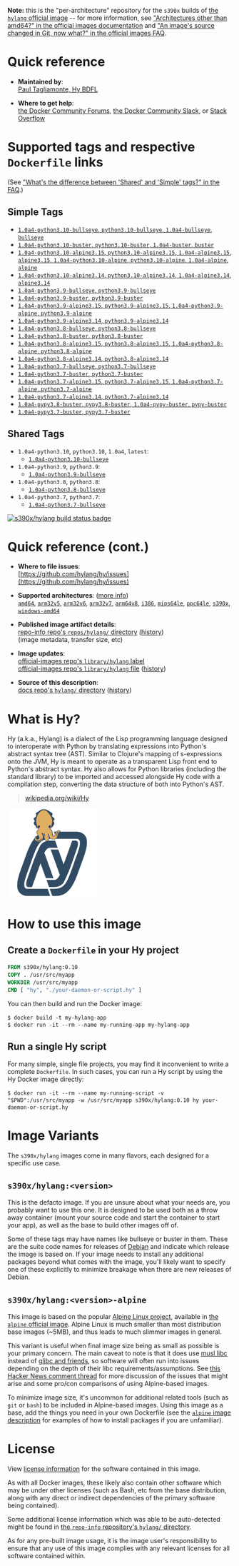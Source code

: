 <!--

********************************************************************************

WARNING:

    DO NOT EDIT "hylang/README.md"

    IT IS AUTO-GENERATED

    (from the other files in "hylang/" combined with a set of templates)

********************************************************************************

-->

**Note:** this is the "per-architecture" repository for the `s390x` builds of [the `hylang` official image](https://hub.docker.com/_/hylang) -- for more information, see ["Architectures other than amd64?" in the official images documentation](https://github.com/docker-library/official-images#architectures-other-than-amd64) and ["An image's source changed in Git, now what?" in the official images FAQ](https://github.com/docker-library/faq#an-images-source-changed-in-git-now-what).

# Quick reference

-	**Maintained by**:  
	[Paul Tagliamonte, Hy BDFL](https://github.com/hylang/hy)

-	**Where to get help**:  
	[the Docker Community Forums](https://forums.docker.com/), [the Docker Community Slack](https://dockr.ly/slack), or [Stack Overflow](https://stackoverflow.com/search?tab=newest&q=docker)

# Supported tags and respective `Dockerfile` links

(See ["What's the difference between 'Shared' and 'Simple' tags?" in the FAQ](https://github.com/docker-library/faq#whats-the-difference-between-shared-and-simple-tags).)

## Simple Tags

-	[`1.0a4-python3.10-bullseye`, `python3.10-bullseye`, `1.0a4-bullseye`, `bullseye`](https://github.com/hylang/docker-hylang/blob/21ba5dd50a89b8afc63a1352f8a41a16cf2c6c8a/dockerfiles-generated/Dockerfile.python3.10-bullseye)
-	[`1.0a4-python3.10-buster`, `python3.10-buster`, `1.0a4-buster`, `buster`](https://github.com/hylang/docker-hylang/blob/21ba5dd50a89b8afc63a1352f8a41a16cf2c6c8a/dockerfiles-generated/Dockerfile.python3.10-buster)
-	[`1.0a4-python3.10-alpine3.15`, `python3.10-alpine3.15`, `1.0a4-alpine3.15`, `alpine3.15`, `1.0a4-python3.10-alpine`, `python3.10-alpine`, `1.0a4-alpine`, `alpine`](https://github.com/hylang/docker-hylang/blob/21ba5dd50a89b8afc63a1352f8a41a16cf2c6c8a/dockerfiles-generated/Dockerfile.python3.10-alpine3.15)
-	[`1.0a4-python3.10-alpine3.14`, `python3.10-alpine3.14`, `1.0a4-alpine3.14`, `alpine3.14`](https://github.com/hylang/docker-hylang/blob/21ba5dd50a89b8afc63a1352f8a41a16cf2c6c8a/dockerfiles-generated/Dockerfile.python3.10-alpine3.14)
-	[`1.0a4-python3.9-bullseye`, `python3.9-bullseye`](https://github.com/hylang/docker-hylang/blob/21ba5dd50a89b8afc63a1352f8a41a16cf2c6c8a/dockerfiles-generated/Dockerfile.python3.9-bullseye)
-	[`1.0a4-python3.9-buster`, `python3.9-buster`](https://github.com/hylang/docker-hylang/blob/21ba5dd50a89b8afc63a1352f8a41a16cf2c6c8a/dockerfiles-generated/Dockerfile.python3.9-buster)
-	[`1.0a4-python3.9-alpine3.15`, `python3.9-alpine3.15`, `1.0a4-python3.9-alpine`, `python3.9-alpine`](https://github.com/hylang/docker-hylang/blob/21ba5dd50a89b8afc63a1352f8a41a16cf2c6c8a/dockerfiles-generated/Dockerfile.python3.9-alpine3.15)
-	[`1.0a4-python3.9-alpine3.14`, `python3.9-alpine3.14`](https://github.com/hylang/docker-hylang/blob/21ba5dd50a89b8afc63a1352f8a41a16cf2c6c8a/dockerfiles-generated/Dockerfile.python3.9-alpine3.14)
-	[`1.0a4-python3.8-bullseye`, `python3.8-bullseye`](https://github.com/hylang/docker-hylang/blob/21ba5dd50a89b8afc63a1352f8a41a16cf2c6c8a/dockerfiles-generated/Dockerfile.python3.8-bullseye)
-	[`1.0a4-python3.8-buster`, `python3.8-buster`](https://github.com/hylang/docker-hylang/blob/21ba5dd50a89b8afc63a1352f8a41a16cf2c6c8a/dockerfiles-generated/Dockerfile.python3.8-buster)
-	[`1.0a4-python3.8-alpine3.15`, `python3.8-alpine3.15`, `1.0a4-python3.8-alpine`, `python3.8-alpine`](https://github.com/hylang/docker-hylang/blob/21ba5dd50a89b8afc63a1352f8a41a16cf2c6c8a/dockerfiles-generated/Dockerfile.python3.8-alpine3.15)
-	[`1.0a4-python3.8-alpine3.14`, `python3.8-alpine3.14`](https://github.com/hylang/docker-hylang/blob/21ba5dd50a89b8afc63a1352f8a41a16cf2c6c8a/dockerfiles-generated/Dockerfile.python3.8-alpine3.14)
-	[`1.0a4-python3.7-bullseye`, `python3.7-bullseye`](https://github.com/hylang/docker-hylang/blob/21ba5dd50a89b8afc63a1352f8a41a16cf2c6c8a/dockerfiles-generated/Dockerfile.python3.7-bullseye)
-	[`1.0a4-python3.7-buster`, `python3.7-buster`](https://github.com/hylang/docker-hylang/blob/21ba5dd50a89b8afc63a1352f8a41a16cf2c6c8a/dockerfiles-generated/Dockerfile.python3.7-buster)
-	[`1.0a4-python3.7-alpine3.15`, `python3.7-alpine3.15`, `1.0a4-python3.7-alpine`, `python3.7-alpine`](https://github.com/hylang/docker-hylang/blob/21ba5dd50a89b8afc63a1352f8a41a16cf2c6c8a/dockerfiles-generated/Dockerfile.python3.7-alpine3.15)
-	[`1.0a4-python3.7-alpine3.14`, `python3.7-alpine3.14`](https://github.com/hylang/docker-hylang/blob/21ba5dd50a89b8afc63a1352f8a41a16cf2c6c8a/dockerfiles-generated/Dockerfile.python3.7-alpine3.14)
-	[`1.0a4-pypy3.8-buster`, `pypy3.8-buster`, `1.0a4-pypy-buster`, `pypy-buster`](https://github.com/hylang/docker-hylang/blob/21ba5dd50a89b8afc63a1352f8a41a16cf2c6c8a/dockerfiles-generated/Dockerfile.pypy3.8-buster)
-	[`1.0a4-pypy3.7-buster`, `pypy3.7-buster`](https://github.com/hylang/docker-hylang/blob/21ba5dd50a89b8afc63a1352f8a41a16cf2c6c8a/dockerfiles-generated/Dockerfile.pypy3.7-buster)

## Shared Tags

-	`1.0a4-python3.10`, `python3.10`, `1.0a4`, `latest`:
	-	[`1.0a4-python3.10-bullseye`](https://github.com/hylang/docker-hylang/blob/21ba5dd50a89b8afc63a1352f8a41a16cf2c6c8a/dockerfiles-generated/Dockerfile.python3.10-bullseye)
-	`1.0a4-python3.9`, `python3.9`:
	-	[`1.0a4-python3.9-bullseye`](https://github.com/hylang/docker-hylang/blob/21ba5dd50a89b8afc63a1352f8a41a16cf2c6c8a/dockerfiles-generated/Dockerfile.python3.9-bullseye)
-	`1.0a4-python3.8`, `python3.8`:
	-	[`1.0a4-python3.8-bullseye`](https://github.com/hylang/docker-hylang/blob/21ba5dd50a89b8afc63a1352f8a41a16cf2c6c8a/dockerfiles-generated/Dockerfile.python3.8-bullseye)
-	`1.0a4-python3.7`, `python3.7`:
	-	[`1.0a4-python3.7-bullseye`](https://github.com/hylang/docker-hylang/blob/21ba5dd50a89b8afc63a1352f8a41a16cf2c6c8a/dockerfiles-generated/Dockerfile.python3.7-bullseye)

[![s390x/hylang build status badge](https://img.shields.io/jenkins/s/https/doi-janky.infosiftr.net/job/multiarch/job/s390x/job/hylang.svg?label=s390x/hylang%20%20build%20job)](https://doi-janky.infosiftr.net/job/multiarch/job/s390x/job/hylang/)

# Quick reference (cont.)

-	**Where to file issues**:  
	[https://github.com/hylang/hy/issues](https://github.com/hylang/hy/issues)

-	**Supported architectures**: ([more info](https://github.com/docker-library/official-images#architectures-other-than-amd64))  
	[`amd64`](https://hub.docker.com/r/amd64/hylang/), [`arm32v5`](https://hub.docker.com/r/arm32v5/hylang/), [`arm32v6`](https://hub.docker.com/r/arm32v6/hylang/), [`arm32v7`](https://hub.docker.com/r/arm32v7/hylang/), [`arm64v8`](https://hub.docker.com/r/arm64v8/hylang/), [`i386`](https://hub.docker.com/r/i386/hylang/), [`mips64le`](https://hub.docker.com/r/mips64le/hylang/), [`ppc64le`](https://hub.docker.com/r/ppc64le/hylang/), [`s390x`](https://hub.docker.com/r/s390x/hylang/), [`windows-amd64`](https://hub.docker.com/r/winamd64/hylang/)

-	**Published image artifact details**:  
	[repo-info repo's `repos/hylang/` directory](https://github.com/docker-library/repo-info/blob/master/repos/hylang) ([history](https://github.com/docker-library/repo-info/commits/master/repos/hylang))  
	(image metadata, transfer size, etc)

-	**Image updates**:  
	[official-images repo's `library/hylang` label](https://github.com/docker-library/official-images/issues?q=label%3Alibrary%2Fhylang)  
	[official-images repo's `library/hylang` file](https://github.com/docker-library/official-images/blob/master/library/hylang) ([history](https://github.com/docker-library/official-images/commits/master/library/hylang))

-	**Source of this description**:  
	[docs repo's `hylang/` directory](https://github.com/docker-library/docs/tree/master/hylang) ([history](https://github.com/docker-library/docs/commits/master/hylang))

# What is Hy?

Hy (a.k.a., Hylang) is a dialect of the Lisp programming language designed to interoperate with Python by translating expressions into Python's abstract syntax tree (AST). Similar to Clojure's mapping of s-expressions onto the JVM, Hy is meant to operate as a transparent Lisp front end to Python's abstract syntax. Hy also allows for Python libraries (including the standard library) to be imported and accessed alongside Hy code with a compilation step, converting the data structure of both into Python's AST.

> [wikipedia.org/wiki/Hy](https://en.wikipedia.org/wiki/Hy)

![logo](https://raw.githubusercontent.com/docker-library/docs/c097f38c6ee48cd13456df8cd853a9d806fff429/hylang/logo.png)

# How to use this image

## Create a `Dockerfile` in your Hy project

```dockerfile
FROM s390x/hylang:0.10
COPY . /usr/src/myapp
WORKDIR /usr/src/myapp
CMD [ "hy", "./your-daemon-or-script.hy" ]
```

You can then build and run the Docker image:

```console
$ docker build -t my-hylang-app
$ docker run -it --rm --name my-running-app my-hylang-app
```

## Run a single Hy script

For many simple, single file projects, you may find it inconvenient to write a complete `Dockerfile`. In such cases, you can run a Hy script by using the Hy Docker image directly:

```console
$ docker run -it --rm --name my-running-script -v "$PWD":/usr/src/myapp -w /usr/src/myapp s390x/hylang:0.10 hy your-daemon-or-script.hy
```

# Image Variants

The `s390x/hylang` images come in many flavors, each designed for a specific use case.

## `s390x/hylang:<version>`

This is the defacto image. If you are unsure about what your needs are, you probably want to use this one. It is designed to be used both as a throw away container (mount your source code and start the container to start your app), as well as the base to build other images off of.

Some of these tags may have names like bullseye or buster in them. These are the suite code names for releases of [Debian](https://wiki.debian.org/DebianReleases) and indicate which release the image is based on. If your image needs to install any additional packages beyond what comes with the image, you'll likely want to specify one of these explicitly to minimize breakage when there are new releases of Debian.

## `s390x/hylang:<version>-alpine`

This image is based on the popular [Alpine Linux project](https://alpinelinux.org), available in [the `alpine` official image](https://hub.docker.com/_/alpine). Alpine Linux is much smaller than most distribution base images (~5MB), and thus leads to much slimmer images in general.

This variant is useful when final image size being as small as possible is your primary concern. The main caveat to note is that it does use [musl libc](https://musl.libc.org) instead of [glibc and friends](https://www.etalabs.net/compare_libcs.html), so software will often run into issues depending on the depth of their libc requirements/assumptions. See [this Hacker News comment thread](https://news.ycombinator.com/item?id=10782897) for more discussion of the issues that might arise and some pro/con comparisons of using Alpine-based images.

To minimize image size, it's uncommon for additional related tools (such as `git` or `bash`) to be included in Alpine-based images. Using this image as a base, add the things you need in your own Dockerfile (see the [`alpine` image description](https://hub.docker.com/_/alpine/) for examples of how to install packages if you are unfamiliar).

# License

View [license information](https://github.com/hylang/hy/blob/master/LICENSE) for the software contained in this image.

As with all Docker images, these likely also contain other software which may be under other licenses (such as Bash, etc from the base distribution, along with any direct or indirect dependencies of the primary software being contained).

Some additional license information which was able to be auto-detected might be found in [the `repo-info` repository's `hylang/` directory](https://github.com/docker-library/repo-info/tree/master/repos/hylang).

As for any pre-built image usage, it is the image user's responsibility to ensure that any use of this image complies with any relevant licenses for all software contained within.
